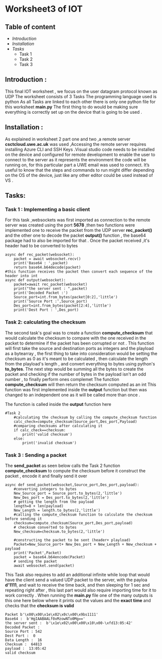 # Worksheet3  of IOT 

## Table of content 
* *Introduction*
* *Installation*
* *Tasks*
    + Task 1
    + Task 2
    + Task 3

## Introduction :
This final IOT  worksheet , we focus on the user datagram protocol known as  UDP
The worksheet consists of 3 Tasks 
The  programming language used is python 
As all Tasks are linked to each other there is only one python file for this worksheet **main.py**
The first thing to do would be making sure everything is correctly set up on the device that is going to be used .

## Installation :
As explained in worksheet 2 part one and two ,a remote server **csctcloud.uwe.ac.uk** was used  ,Accessing the remote server requires installing   Azure CLI and SSH Keys  .Visual studio code needs to be installed on the device and configured for remote development to enable the user to connect to the server as it represents the environment the code will be running on, for this particular part a UWE email was used to connect.
It’s useful to know that the steps and commands to run might differ depending on the OS of the device, just like any other editor could be used instead of VS .
## Tasks:
### Task 1 : Implementing a basic client 
For this task ,websockets was first imported as connection to the remote server was  created using the port **5678** ,then two functions were implemented one to receive the packet from the UDP server **rec_packet()**  and the other one to decode the packet **output()** function , the base64 package had to also be imported for that . Once the packet received ,it's header had to be converted to bytes 
```
async def rec_packet(websocket):
    packet = await websocket.recv()
    print('Base64 : ',packet)
    return base64.b64decode(packet)
#this function receives the packet then convert each sequence of the header into int  
async def output(websocket):
    packet=await rec_packet(websocket)
    print("the server sent : ",packet)
    print('Decoded Packet :')
    Source_port=int.from_bytes(packet[0:2],'little')
    print('Source Port :',Source_port)
    Des_port=int.from_bytes(packet[2:4],'little')
    print('Dest Port : ',Des_port)

```
### Task 2: calculating the checksum 
The second task's goal was to create a function **compute_checksum** that would calculate the checksum to compare with the one received in the packet to determine if the packet has been corrupted or not .
This function will first take the source and destination ports as integers and the playload as a bytearray , the first thing to take into consideration would be setting the checksum as 0 as it's meant to be calculated , then calculate the length from the playload's length , and convert everything to bytes using python's __to_bytes__. 
The next step would be summing all the bytes to create the packet and checking if the number of bytes in the payload isn't an odd number , to finally perform  ones complemet 
The function **compute_checksum** will then return the checksum computed as an int 
This function was first implemented inside the **output** function but then was changed to an independent one as it will be called more than once .

The function is called inside the **output** function here 
```
#Task 2
    #calculating the checksum by calling the compute_checksum function 
    calc_check=compute_checksum(Source_port,Des_port,Payload)
    #comparing checksums after calculating it
    if calc_check==checksum:
        print('valid checksum')
    else:
        print('invalid checksum')

```
### Task 3 : Sending a packet 

The **send_packet** as seen below calls the Task 2 function **compute_checksum** to compute the checksum before it construct the packet , encode it and finally send it over   
```
async def send_packet(websocket,Source_port,Des_port,payload):
    #converting integers to bytes 
    New_Source_port = Source_port.to_bytes(2,'little')  
    New_Des_port = Des_port.to_bytes(2,'little')
    # getting the length from the payload 
    length=8 + len(payload)
    New_Length = length.to_bytes(2,'little')
    #calling the compute_checksum function to calculate the checksum before sending it
    checksum=compute_checksum(Source_port,Des_port,payload)
    # checksum converted to bytes
    New_checksum=checksum.to_bytes(2,'little')
    
    #constructing the packet to be sent (header+ playload)
    Packet=New_Source_port+ New_Des_port + New_Length + New_checksum + payload
    print('Packet',Packet)
    packet = base64.b64encode(Packet)
    # sending the packet
    await websocket.send(packet)

```
This Task also requires to add an additional infinite while loop that would  have the client send a valued UDP packet to the server, with the payloa __d'1111__, and wait to receive the time back, and then sleeping for 1 sec and repeating right after , this last part would also require importing time for it to work correctly .
When running the **main.py** file one of the many outputs is this one here below where it prints out the values and the **exact time** and checks that the **checksum is valid**

```
Packet b'\x00\x00\x1e\x02\x0c\x00\x9bs1111'
Base64 :  b'HgIAABAALf0xMzowNTo0Mg=='
the server sent :  b'\x1e\x02\x00\x00\x10\x00-\xfd13:05:42'
Decoded Packet :
Source Port : 542
Dest Port :  0
Data Length :  16
Checksum :  64813
payload :  13:05:42
valid checksum
```





